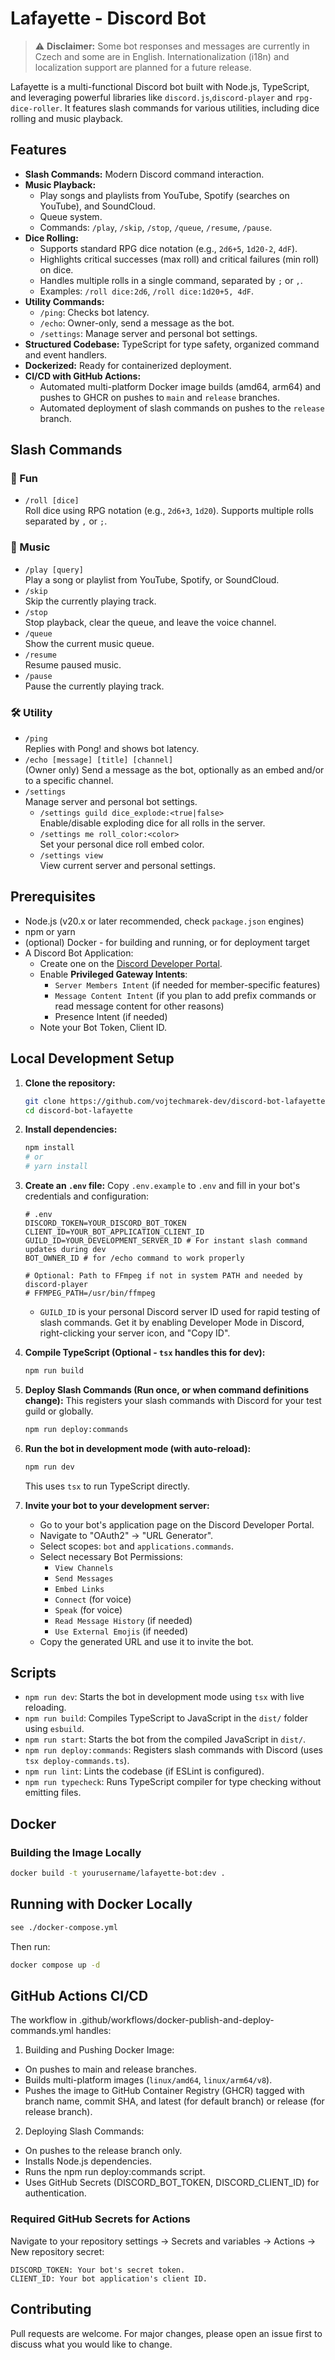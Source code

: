 # Lafayette - Discord Bot

> ⚠️ **Disclaimer:** Some bot responses and messages are currently in Czech and some are in English. Internationalization (i18n) and localization support are planned for a future release.

Lafayette is a multi-functional Discord bot built with Node.js, TypeScript, and leveraging powerful libraries like `discord.js`,`discord-player` and `rpg-dice-roller`. It features slash commands for various utilities, including dice rolling and music playback.

## Features

*   **Slash Commands:** Modern Discord command interaction.
*   **Music Playback:**
    *   Play songs and playlists from YouTube, Spotify (searches on YouTube), and SoundCloud.
    *   Queue system.
    *   Commands: `/play`, `/skip`, `/stop`, `/queue`, `/resume`, `/pause`.
*   **Dice Rolling:**
    *   Supports standard RPG dice notation (e.g., `2d6+5`, `1d20-2`, `4dF`).
    *   Highlights critical successes (max roll) and critical failures (min roll) on dice.
    *   Handles multiple rolls in a single command, separated by `;` or `,`.
    *   Examples: `/roll dice:2d6`, `/roll dice:1d20+5, 4dF`.
*   **Utility Commands:**
    *   `/ping`: Checks bot latency.
    *   `/echo`: Owner-only, send a message as the bot.
    *   `/settings`: Manage server and personal bot settings.
*   **Structured Codebase:** TypeScript for type safety, organized command and event handlers.
*   **Dockerized:** Ready for containerized deployment.
*   **CI/CD with GitHub Actions:**
    *   Automated multi-platform Docker image builds (amd64, arm64) and pushes to GHCR on pushes to `main` and `release` branches.
    *   Automated deployment of slash commands on pushes to the `release` branch.

## Slash Commands

### 🎲 Fun
- `/roll [dice]`  
  Roll dice using RPG notation (e.g., `2d6+3`, `1d20`). Supports multiple rolls separated by `,` or `;`.

### 🎵 Music
- `/play [query]`  
  Play a song or playlist from YouTube, Spotify, or SoundCloud.
- `/skip`  
  Skip the currently playing track.
- `/stop`  
  Stop playback, clear the queue, and leave the voice channel.
- `/queue`  
  Show the current music queue.
- `/resume`  
  Resume paused music.
- `/pause`  
  Pause the currently playing track.

### 🛠️ Utility
- `/ping`  
  Replies with Pong! and shows bot latency.
- `/echo [message] [title] [channel]`  
  (Owner only) Send a message as the bot, optionally as an embed and/or to a specific channel.
- `/settings`  
  Manage server and personal bot settings.
  - `/settings guild dice_explode:<true|false>`  
    Enable/disable exploding dice for all rolls in the server.
  - `/settings me roll_color:<color>`  
    Set your personal dice roll embed color.
  - `/settings view`  
    View current server and personal settings.

## Prerequisites

*   Node.js (v20.x or later recommended, check `package.json` engines)
*   npm or yarn
*   (optional) Docker - for building and running, or for deployment target
*   A Discord Bot Application:
    *   Create one on the [Discord Developer Portal](https://discord.com/developers/applications).
    *   Enable **Privileged Gateway Intents**:
        *   `Server Members Intent` (if needed for member-specific features)
        *   `Message Content Intent` (if you plan to add prefix commands or read message content for other reasons)
        *   Presence Intent (if needed)
    *   Note your Bot Token, Client ID.

## Local Development Setup

1.  **Clone the repository:**
    ```bash
    git clone https://github.com/vojtechmarek-dev/discord-bot-lafayette.git
    cd discord-bot-lafayette
    ```

2.  **Install dependencies:**
    ```bash
    npm install
    # or
    # yarn install
    ```

3.  **Create an `.env` file:**
    Copy `.env.example` to `.env` and fill in your bot's credentials and configuration:
    ```env
    # .env
    DISCORD_TOKEN=YOUR_DISCORD_BOT_TOKEN
    CLIENT_ID=YOUR_BOT_APPLICATION_CLIENT_ID
    GUILD_ID=YOUR_DEVELOPMENT_SERVER_ID # For instant slash command updates during dev
    BOT_OWNER_ID # for /echo command to work properly

    # Optional: Path to FFmpeg if not in system PATH and needed by discord-player
    # FFMPEG_PATH=/usr/bin/ffmpeg
    ```
    *   `GUILD_ID` is your personal Discord server ID used for rapid testing of slash commands. Get it by enabling Developer Mode in Discord, right-clicking your server icon, and "Copy ID".

4.  **Compile TypeScript (Optional - `tsx` handles this for dev):**
    ```bash
    npm run build
    ```

5.  **Deploy Slash Commands (Run once, or when command definitions change):**
    This registers your slash commands with Discord for your test guild or globally.
    ```bash
    npm run deploy:commands
    ```

6.  **Run the bot in development mode (with auto-reload):**
    ```bash
    npm run dev
    ```
    This uses `tsx` to run TypeScript directly.

7.  **Invite your bot to your development server:**
    *   Go to your bot's application page on the Discord Developer Portal.
    *   Navigate to "OAuth2" -> "URL Generator".
    *   Select scopes: `bot` and `applications.commands`.
    *   Select necessary Bot Permissions:
        *   `View Channels`
        *   `Send Messages`
        *   `Embed Links`
        *   `Connect` (for voice)
        *   `Speak` (for voice)
        *   `Read Message History` (if needed)
        *   `Use External Emojis` (if needed)
    *   Copy the generated URL and use it to invite the bot.

## Scripts

*   `npm run dev`: Starts the bot in development mode using `tsx` with live reloading.
*   `npm run build`: Compiles TypeScript to JavaScript in the `dist/` folder using `esbuild`.
*   `npm run start`: Starts the bot from the compiled JavaScript in `dist/`.
*   `npm run deploy:commands`: Registers slash commands with Discord (uses `tsx deploy-commands.ts`).
*   `npm run lint`: Lints the codebase (if ESLint is configured).
*   `npm run typecheck`: Runs TypeScript compiler for type checking without emitting files.

## Docker

### Building the Image Locally
```bash
docker build -t yourusername/lafayette-bot:dev .
```
## Running with Docker Locally

```bash
see ./docker-compose.yml
```

Then run:

```bash
docker compose up -d
```

## GitHub Actions CI/CD

The workflow in .github/workflows/docker-publish-and-deploy-commands.yml handles:

1. Building and Pushing Docker Image:
* On pushes to main and release branches.
* Builds multi-platform images (`linux/amd64`, `linux/arm64/v8`).
* Pushes the image to GitHub Container Registry (GHCR) tagged with branch name, commit SHA, and latest (for default branch) or release (for release branch).

2. Deploying Slash Commands:

* On pushes to the release branch only.
* Installs Node.js dependencies.
* Runs the npm run deploy:commands script.
* Uses GitHub Secrets (DISCORD_BOT_TOKEN, DISCORD_CLIENT_ID) for authentication.

### Required GitHub Secrets for Actions

Navigate to your repository settings -> Secrets and variables -> Actions -> New repository secret:

    DISCORD_TOKEN: Your bot's secret token.
    CLIENT_ID: Your bot application's client ID.

## Contributing

Pull requests are welcome. For major changes, please open an issue first to discuss what you would like to change.